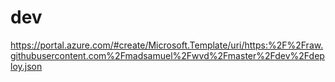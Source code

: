 # dev
https://portal.azure.com/#create/Microsoft.Template/uri/https:%2F%2Fraw.githubusercontent.com%2Fmadsamuel%2Fwvd%2Fmaster%2Fdev%2Fdeploy.json


